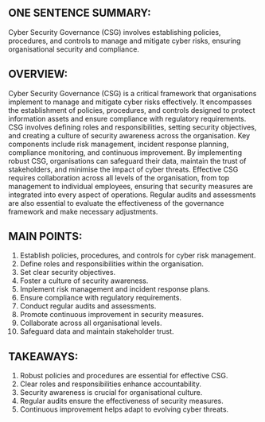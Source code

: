 ## ONE SENTENCE SUMMARY:
Cyber Security Governance (CSG) involves establishing policies, procedures, and controls to manage and mitigate cyber risks, ensuring organisational security and compliance.

## OVERVIEW:
Cyber Security Governance (CSG) is a critical framework that organisations implement to manage and mitigate cyber risks effectively. It encompasses the establishment of policies, procedures, and controls designed to protect information assets and ensure compliance with regulatory requirements. CSG involves defining roles and responsibilities, setting security objectives, and creating a culture of security awareness across the organisation. Key components include risk management, incident response planning, compliance monitoring, and continuous improvement. By implementing robust CSG, organisations can safeguard their data, maintain the trust of stakeholders, and minimise the impact of cyber threats. Effective CSG requires collaboration across all levels of the organisation, from top management to individual employees, ensuring that security measures are integrated into every aspect of operations. Regular audits and assessments are also essential to evaluate the effectiveness of the governance framework and make necessary adjustments.

## MAIN POINTS:
1. Establish policies, procedures, and controls for cyber risk management.
2. Define roles and responsibilities within the organisation.
3. Set clear security objectives.
4. Foster a culture of security awareness.
5. Implement risk management and incident response plans.
6. Ensure compliance with regulatory requirements.
7. Conduct regular audits and assessments.
8. Promote continuous improvement in security measures.
9. Collaborate across all organisational levels.
10. Safeguard data and maintain stakeholder trust.

## TAKEAWAYS:
1. Robust policies and procedures are essential for effective CSG.
2. Clear roles and responsibilities enhance accountability.
3. Security awareness is crucial for organisational culture.
4. Regular audits ensure the effectiveness of security measures.
5. Continuous improvement helps adapt to evolving cyber threats.